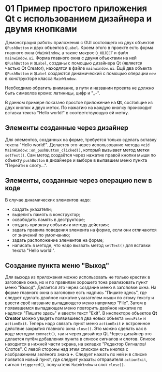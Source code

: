 # 01 Пример простого приложения Qt с использованием дизайнера и двумя кнопками

Демонстрация работы приложения с GUI состоящего из двух объектов `QPushButton` и двух объектов `QLabel`. Кроем этого в проекте есть форма главного окна `QMainWindow`, а также макрос `Q_OBJECT` и файл `mainwindow.ui`. Форма главного окна с двумя объектами на ней `QPushButton` и `QLabel`, созданы с помощью дизайнера Qt (является частью Qt Creator), находятся в файле `mainwindow.ui`. Ещё два объекта `QPushButton` и `QLabel` создаются динамический с помощью операции `new` в конструкторе класса `MainWindow`.

Необходимо обратить внимание, в пути и названии проекта не должно быть символов кроме: латиницы, цифр и "_-".

В данном примере показано простое приложение на **Qt**, состоящие из двух кнопок и двух меток. По нажатию на каждую кнопку происходит вставка текста "Hello world!" в соответствующую ей метку.

## Элементы созданные через дизайнер
Для элементов, созданных на форме, требуется только сделать вставку текста "Hello world!". Делается это через использование метода `void MainWindow::on_pushButton_clicked()`, который вызывает метод метки `setText()`. Сам метод создаётся через нажатие правой кнопки мыши по объекту `pushButton` в дизайнере и выборе в выпавшем меню пункта "Перейти к слоту...".

## Элементы, созданные через операцию new в коде
В случае динамических элементов надо:
- создать указатели;
- выделить память в конструктор;
- освободить память в деструкторе;
- создать привязку события к методу действия;
- задать правила поведения элемента на форме, если они отличаются от значений по умолчанию;
- задать расположение элементов на форме;
- написать в методе, что надо вызвать метод `setText()` для вставки текста "Hello world!".

## Создание пункта меню "Выход"
Для выхода из приложения можно использовать не только крестик в заголовке окна, но и по правилам хорошего тона реализовать пункт меню "Выход". Делается это через создание меню в заголовке окна. На форме главного окна в заголовке есть надпись "Пишите здесь", где следует сделать двойное нажатие указателем мыши по этому тексту и ввести своё название выпадающего меню например "File". Затем в появившемся выпадающем меню повторить двойное нажатие по надписи "Пишите здесь" и ввести текст "Exit". В инспекторе объектов **Qt Creator** можно увидеть появившееся два новых объекта `menuFile` и `actionExit`. Теперь надо связать пункт меню `actionExit` и встроенное действие закрытия главного окна `close()`. Это можно сделать как в коде методом `connect()`, так и через дизайнер Qt. Через дизайнер это делается путём добавления пункта в список сигналов и слотов. Список находится в нижней части экрана, на вкладке "Редактор Сигналов/Слотов". С левой стороны над этим списком есть кнопка с изображением зелёного знака **+**. Следует нажать по ней и в списке появится новый пункт, где следует указать: отправителя `actionExit`, сигнал `triggered()`, получателя `MainWindow` и слот `close()`.
